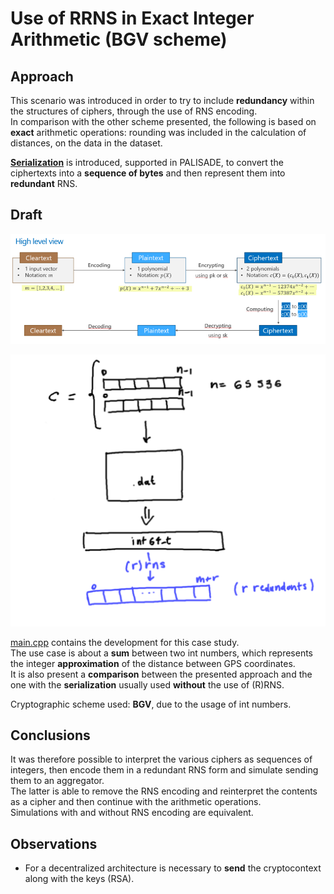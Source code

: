 # Use of RRNS in Exact Integer Arithmetic (BGV scheme)

## Approach
This scenario was introduced in order to try to include **redundancy** within the structures of ciphers, through the use of RNS encoding.<br>
In comparison with the other scheme presented, the following is based on **exact** arithmetic operations: rounding was included in the calculation of distances, on the data in the dataset.<p>

[**Serialization**](https://palisade-crypto.org/wp-content/uploads/2021/08/PALISADE-12-11-20-Serialization-Applications.pdf) is introduced, supported in PALISADE, to convert the ciphertexts into a **sequence of bytes** and then represent them into **redundant** RNS.

## Draft
<img src="../Imgs/cryptoScheme.png"><p>
<img src="../Imgs/scheme2.png"><p>

[main.cpp](https://github.com/ChiaraBn/Master-Thesis/blob/main/Int_Scheme/main.cpp) contains the development for this case study.<br>
The use case is about a **sum** between two int numbers, which represents the integer **approximation** of the distance between GPS coordinates. <br>
It is also present a **comparison** between the presented approach and the one with the **serialization** usually used **without** the use of (R)RNS.<br>

Cryptographic scheme used: **BGV**, due to the usage of int numbers.

## Conclusions
It was therefore possible to interpret the various ciphers as sequences of integers, then encode them in a redundant RNS form and simulate sending them to an aggregator.<br>
The latter is able to remove the RNS encoding and reinterpret the contents as a cipher and then continue with the arithmetic operations.<br>
Simulations with and without RNS encoding are equivalent.

## Observations
- For a decentralized architecture is necessary to **send** the cryptocontext along with the keys (RSA).